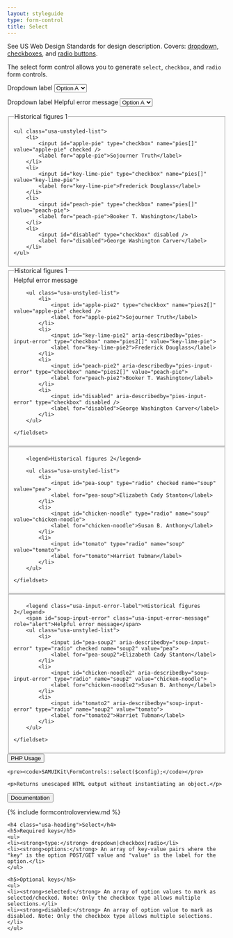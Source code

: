 ```yaml
---
layout: styleguide
type: form-control
title: Select
---
```


<p class="usa-font-lead">See US Web Design Standards for design description. Covers: <a href="https://playbook.cio.gov/designstandards/form-controls/#dropdown">dropdown</a>, <a href="https://playbook.cio.gov/designstandards/form-controls/#checkboxes">checkboxes</a>, and <a href="https://playbook.cio.gov/designstandards/form-controls/#radiobuttons">radio buttons</a>.</p>

<p>The select form control allows you to generate <code>select</code>, <code>checkbox</code>, and <code>radio</code> form controls.</p>

<div class="preview">
<form>
	<div>
		<label for="options">Dropdown label</label>
		<select name="options" id="options">
			<option value="value1">Option A</option>
			<option value="value2">Option B</option>
			<option value="value3">Option C</option>
		</select>
	</div>
</form>

<form>
	<div class="usa-input-error">
		<label for="options" class="usa-input-error-label">Dropdown label</label>
		<span id="options-input-error" class="usa-input-error-message" role="alert">Helpful error message</span>
		<select name="options2" id="options" aria-describedby="options-input-error">
			<option value="value1">Option A</option>
			<option value="value2">Option B</option>
			<option value="value3">Option C</option>
		</select>
	</div>
</form>

<div>
<fieldset class="usa-fieldset-inputs usa-sans">
	<legend>Historical figures 1</legend>

	<ul class="usa-unstyled-list">
		<li>
			<input id="apple-pie" type="checkbox" name="pies[]" value="apple-pie" checked />
			<label for="apple-pie">Sojourner Truth</label>
		</li>
		<li>
			<input id="key-lime-pie" type="checkbox" name="pies[]" value="key-lime-pie">
			<label for="key-lime-pie">Frederick Douglass</label>
		</li>
		<li>
			<input id="peach-pie" type="checkbox" name="pies[]" value="peach-pie">
			<label for="peach-pie">Booker T. Washington</label>
		</li>
		<li>
			<input id="disabled" type="checkbox" disabled />
			<label for="disabled">George Washington Carver</label>
		</li>
	</ul>
</fieldset>
</div>

<div class="usa-input-error">
	<fieldset class="usa-fieldset-inputs usa-sans">
		<span id="pies-input-error" class="usa-input-error-message" role="alert">Helpful error message</span>
		<legend class="usa-input-error-label">Historical figures 1</legend>

		<ul class="usa-unstyled-list">
			<li>
				<input id="apple-pie2" type="checkbox" name="pies2[]" value="apple-pie" checked />
				<label for="apple-pie2">Sojourner Truth</label>
			</li>
			<li>
				<input id="key-lime-pie2" aria-describedby="pies-input-error" type="checkbox" name="pies2[]" value="key-lime-pie">
				<label for="key-lime-pie2">Frederick Douglass</label>
			</li>
			<li>
				<input id="peach-pie2" aria-describedby="pies-input-error" type="checkbox" name="pies2[]" value="peach-pie">
				<label for="peach-pie2">Booker T. Washington</label>
			</li>
			<li>
				<input id="disabled" aria-describedby="pies-input-error" type="checkbox" disabled />
				<label for="disabled">George Washington Carver</label>
			</li>
		</ul>

	</fieldset> 
</div>

<div>
	<fieldset class="usa-fieldset-inputs usa-sans">

		<legend>Historical figures 2</legend>

		<ul class="usa-unstyled-list">
			<li>
				<input id="pea-soup" type="radio" checked name="soup" value="pea">
				<label for="pea-soup">Elizabeth Cady Stanton</label>
			</li>
			<li>
				<input id="chicken-noodle" type="radio" name="soup" value="chicken-noodle">
				<label for="chicken-noodle">Susan B. Anthony</label>
			</li>
			<li>
				<input id="tomato" type="radio" name="soup" value="tomato">
				<label for="tomato">Harriet Tubman</label>
			</li>
		</ul>

	</fieldset>
</div>

<div class="usa-input-error">
	<fieldset class="usa-fieldset-inputs usa-sans">

		<legend class="usa-input-error-label">Historical figures 2</legend>
		<span id="soup-input-error" class="usa-input-error-message" role="alert">Helpful error message</span>
		<ul class="usa-unstyled-list">
			<li>
				<input id="pea-soup2" aria-describedby="soup-input-error" type="radio" checked name="soup2" value="pea">
				<label for="pea-soup2">Elizabeth Cady Stanton</label>
			</li>
			<li>
				<input id="chicken-noodle2" aria-describedby="soup-input-error" type="radio" name="soup2" value="chicken-noodle">
				<label for="chicken-noodle2">Susan B. Anthony</label>
			</li>
			<li>
				<input id="tomato2" aria-describedby="soup-input-error" type="radio" name="soup2" value="tomato">
				<label for="tomato2">Harriet Tubman</label>
			</li>
		</ul>

	</fieldset>  
</div>
</div>

<div class="usa-accordion-bordered usa-accordion-docs">
  <button class="usa-button-unstyled usa-accordion-button"
      aria-expanded="false" aria-controls="collapsible-0">
    PHP Usage
  </button>
  <div id="collapsible-0" aria-hidden="true" class="usa-accordion-content">
	
	<pre><code>SAMUIKit\FormControls::select($config);</code></pre>

	<p>Returns unescaped HTML output without instantiating an object.</p>
  </div>
</div>

<div class="usa-accordion-bordered usa-accordion-docs">
  <button class="usa-button-unstyled usa-accordion-button"
      aria-expanded="true" aria-controls="collapsible-0">
    Documentation
  </button>
  <div id="collapsible-0" aria-hidden="false" class="usa-accordion-content">

{% include formcontroloverview.md %}
	
	<h4 class="usa-heading">Select</h4>
	<h5>Required keys</h5>
	<ul>
	<li><strong>type:</strong> dropdown|checkbox|radio</li>
	<li><strong>options:</strong> An array of key-value pairs where the "key" is the option POST/GET value and "value" is the label for the option.</li>
	</ul>

	<h5>Optional keys</h5>
	<ul>
	<li><strong>selected:</strong> An array of option values to mark as selected/checked. Note: Only the checkbox type allows multiple selections.</li>
	<li><strong>disabled:</strong> An array of option value to mark as disabled. Note: Only the checkbox type allows multiple selections.</li>
	</ul>

  </div>
</div>